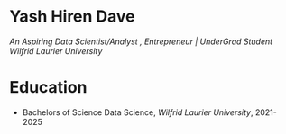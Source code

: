 # Yash Hiren Dave
*An Aspiring Data Scientist/Analyst , Entrepreneur | UnderGrad Student Wilfrid Laurier University*

# Education
* Bachelors of Science Data Science, *Wilfrid Laurier University*, 2021-2025

